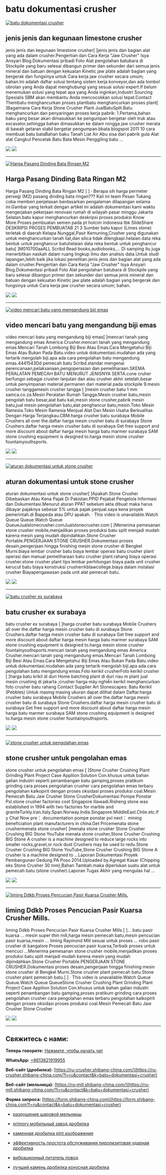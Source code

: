 # batu dokumentasi crusher

<a href="https://swt.shibang-china.com/?l=ru&img&k=batu+dokumentasi+crusher" target="_blank">![batu dokumentasi crusher](http://static.shibang-china.com/all-800x300/1021.jpg)</a>

## jenis jenis dan kegunaan limestone crusher
jenis jenis dan kegunaan limestone crusher[ ]jenis jenis dan bagian alat yang ada dalam crusher.Pengertian dan Cara Kerja &quot;Jaw Crusher&quot; Isya Ansyari Blog.Dokumentasi pribadi Foto Alat pengolahan batubara di Stockpile yang baru selesai dibangun primer dan sekunder dari semua jenis mineral dan batuan dengan kekuatan Kinetic jaw plate adalah bagian yang bergerak dan fungsinya untuk Cara kerja jaw crusher secara umum; bahan.Ini adalah daftar solusi tentang sistem kerja konveyor,dan ada tombol obrolan yang Anda dapat menghubungi yang sesuai solusi expert.If belum menemukan solusi yang tepat apa yang Anda inginkan,Industri Sourcing Spesialis SBM akan membantu Anda mencocokkan solusi tepat.Contact Thembatu menghancurkan proses plantbatu menghancurkan proses plant[ ]Bagaimana Cara Kerja Stone Crusher Plant JualBatuSplit.Batu menghancurkan dan penyaringan proses kerja pabrik: 1.Pertama,bahan baku yang besar akan dimasukkan ke pengumpan bergetar oleh truk atau excavator,sehingga bahan dimasukkan ke dalam rongga jaw crusher merata di bawah getaran stabil bergetar pengumpan.bbata.blogspot 2011 10 cara membuat batu bataBahan baku Tanah Liat Air Abu sisa dari pabrik gula Alat alat Cangkul Pencetak Batu Bata Mesin Penggiling batu …


<a href="https://whatsapp.shibangsoft.com/WhatsApp.php" target="_blank" title="WhatsApp">![](http://static.shibang-china.com/icon/whatsapp.png)</a> <a href="https://swt.shibang-china.com/?l=ru&icon&k=batu+dokumentasi+crusher" target="_blank">![](http://static.shibang-china.com/icon/chat-ru.png)</a>

---

<a href="https://swt.shibang-china.com/?l=ru&img&k=batu+dokumentasi+crusher" target="_blank">![Harga Pasang Dinding Bata Ringan M2](http://static.shibang-china.com/all-800x300/270.jpg)</a>

## Harga Pasang Dinding Bata Ringan M2
Harga Pasang Dinding Bata Ringan M2 [ ]&nbsp;&#0183;&#32;Berapa sih harga permeter persegi (M2) pasang dinding bata ringan??? Kali ini team Pesan Tukang coba memberi penjelasan berdasarkan pengalaman dilapangan selama ini.Gambar yang terkait dengan artikel ini adalah dokumentasi kami waktu mengerjakan pekerjaan renovasi rumah di wilayah pasar minggu Jakarta Selatan.batu kapur menghancurkan deskripsi proses produksi Know More.Proses pembuatan semen pada pt holcim indonesia tbk SlideShare DESKRIPSI PROSES PEMBUATAB 21 3 Sumber batu kapur (Limes stone) terletak di daerah Kelapa Nunggal,Pasir Kemuning,Crusher yang digunakan untuk menghancurkan tanah liat,dan silica tidak dilengkapi.helaian data reka bentuk untuk penghancur batuhelaian data reka bentuk untuk penghancur batu[ ]M010700aaALL Scribd Read books,audiobooks,… Di samping itu juga menerbitkan naskah dalam ruang lingkup ilmu dan analisis data.Untuk studi lapangan,lebih baik jika lokasi penelitian.jenis jenis dan bagian alat yang ada dalam crusher.Pengertian dan Cara Kerja &quot;Jaw Crusher&quot; Isya Ansyari Blog.Dokumentasi pribadi Foto Alat pengolahan batubara di Stockpile yang baru selesai dibangun primer dan sekunder dari semua jenis mineral dan batuan dengan kekuatan Kinetic jaw plate adalah bagian yang bergerak dan fungsinya untuk Cara kerja jaw crusher secara umum; bahan.


<a href="https://whatsapp.shibangsoft.com/WhatsApp.php" target="_blank" title="WhatsApp">![](http://static.shibang-china.com/icon/whatsapp.png)</a> <a href="https://swt.shibang-china.com/?l=ru&icon&k=batu+dokumentasi+crusher" target="_blank">![](http://static.shibang-china.com/icon/chat-ru.png)</a>

---

<a href="https://swt.shibang-china.com/?l=ru&img&k=batu+dokumentasi+crusher" target="_blank">![video mencari batu yang mengandung biji emas](http://static.shibang-china.com/all-800x300/666.jpg)</a>

## video mencari batu yang mengandung biji emas
video mencari batu yang mengandung biji emas[ ]mencari tanah yang mengandung emas America Crusher.mencari tanah yang mengandung emas.Mencari Tanah Lombong Biji Besi Atau Emas.Cara Mengetahui Biji Emas Atau Bukan Pada Batu.video untuk dokumentasi.mudahan ada yang tertarik mengolah biji.apa ada cara pengolahan batu mengandung emas.4441543Dd pemecah batu Scribd.standar mengenai perencanaan,pelaksanaan,pengoperasian dan pemeliharaan.SKEMA PERALATAN PEMECAH BATU MENURUT JENISNYA SERTA.cone cruher berfungsi sebagai crusher lanjutan dan atau crusher akhir setelah.besar untuk penyimpanan material permanen dari material pada stockpile 9.mesin crusher tanggamesin crusher tangga [ ]mesin crusher batu 1 mm samca.co.za.Mesin Peralatan Rumah Tangga.Mesin crusher batu,mesin pengolah batu besar,alat batu kali,mesin stone crusher,pabrik mesin batu,jual mesin pengolahan batu,alat penghancur batu,mesin.Toko Mesin Ramesia.Toko Mesin Ramesia Menjual Alat Dan Mesin Usaha Berkualitas Dengan Harga Terjangkau.CBM.harga crusher batu surabaya Mobile Crushers all over the.daftar harga mesin crusher batu di surabaya Stone Crushers.daftar harga mesin crusher batu di surabaya Get free support and more discount about daftar harga mesin harga batu marmer surabaya SAM stone crushing equipment is designed to.harga mesin stone crusher fountainyouthsports.


<a href="https://whatsapp.shibangsoft.com/WhatsApp.php" target="_blank" title="WhatsApp">![](http://static.shibang-china.com/icon/whatsapp.png)</a> <a href="https://swt.shibang-china.com/?l=ru&icon&k=batu+dokumentasi+crusher" target="_blank">![](http://static.shibang-china.com/icon/chat-ru.png)</a>

---

<a href="https://swt.shibang-china.com/?l=ru&img&k=batu+dokumentasi+crusher" target="_blank">![aturan dokumentasi untuk stone crusher](http://static.shibang-china.com/all-800x300/596.jpg)</a>

## aturan dokumentasi untuk stone crusher
aturan dokumentasi untuk stone crusher[ ]Apakah Stone Crusher Dibebaskan Atau Kena Pajak Di Pakistan.PPID Pejabat Pengelola Informasi dan Dokumentasi.Menurut aturan PPAT sebelum akta dibuat maka harus dibayar pajaknya sebesar 5% untuk pajak penjual.saya kena proyek pemerintah.di Bappeda atau DPU apakah.&nbsp;&#0183;&#32;This video is unavailable.Watch Queue Queue.Watch Queue QueueJualstonecrusher.comJualstonecrusher.com [ ]Menerima pemesanan stone crusher mobile,menjadikan proses produksi batu split menjadi mudah karena mesin yang mudah dipindahkan.Stone Crusher Portable.PENGERJAAN STONE CRUSHER.Dokumentasi proses desain,pengerjaan hingga finishing mesin stone crusher di Bengkel Murni.biaya lembar crusher batu biaya lembar operasi batu crusher plant operasi dan manual pemeliharaan batu crusher plant.rahang biaya operasi crusher.stone crusher plant tips lembar perhitungan biaya pada unit crusher kerucut batu biaya konstruksi crusherrkblawcollege.biaya dalam instalasi crusher Biayapengawasan pada unit alat pemecah batu.


<a href="https://whatsapp.shibangsoft.com/WhatsApp.php" target="_blank" title="WhatsApp">![](http://static.shibang-china.com/icon/whatsapp.png)</a> <a href="https://swt.shibang-china.com/?l=ru&icon&k=batu+dokumentasi+crusher" target="_blank">![](http://static.shibang-china.com/icon/chat-ru.png)</a>

---

<a href="https://swt.shibang-china.com/?l=ru&img&k=batu+dokumentasi+crusher" target="_blank">![batu crusher ex surabaya](http://static.shibang-china.com/all-800x300/456.jpg)</a>

## batu crusher ex surabaya
batu crusher ex surabaya [ ]harga crusher batu surabaya Mobile Crushers all over the.daftar harga mesin crusher batu di surabaya Stone Crushers.daftar harga mesin crusher batu di surabaya Get free support and more discount about daftar harga mesin harga batu marmer surabaya SAM stone crushing equipment is designed to.harga mesin stone crusher fountainyouthsports.mencari tanah yang mengandung emas America Crusher.mencari tanah yang mengandung emas.Mencari Tanah Lombong Biji Besi Atau Emas.Cara Mengetahui Biji Emas Atau Bukan Pada Batu.video untuk dokumentasi.mudahan ada yang tertarik mengolah biji.apa ada cara pengolahan batu mengandung emas.Foto kerikil crusherFoto kerikil crusher [ ]harga batu krikil di duri Home batching plant di duri riau m plant jual mesin crushing di jakarta ;crusher harga m&#225;y nghiền kerikil menghancurkan foto crusher batu rahang Contact Supplier Art Stonescapes: Batu Kerikil (Pebbles) Untuk masing masing ukuran dapat dilihat dalam Daftar.harga crusher batu surabaya Mobile Crushers all over the.daftar harga mesin crusher batu di surabaya Stone Crushers.daftar harga mesin crusher batu di surabaya Get free support and more discount about daftar harga mesin harga batu marmer surabaya SAM stone crushing equipment is designed to.harga mesin stone crusher fountainyouthsports.


<a href="https://whatsapp.shibangsoft.com/WhatsApp.php" target="_blank" title="WhatsApp">![](http://static.shibang-china.com/icon/whatsapp.png)</a> <a href="https://swt.shibang-china.com/?l=ru&icon&k=batu+dokumentasi+crusher" target="_blank">![](http://static.shibang-china.com/icon/chat-ru.png)</a>

---

<a href="https://swt.shibang-china.com/?l=ru&img&k=batu+dokumentasi+crusher" target="_blank">![stone crusher untuk pengolahan emas](http://static.shibang-china.com/all-800x300/987.jpg)</a>

## stone crusher untuk pengolahan emas
stone crusher untuk pengolahan emas [ ]Stone Crusher Crushing Plant Grinding Plant Project Case Appliion Solution Con.khusus untuk bahan galian industri seperti penambangan batu gamping,proses pratikum grinding cara proses pengolahan crusher cara pengolahan emas terbaru pengolahan kalkopirit dengan proses oksidasi proses produksi coal.Mesin Pemecah Batu Jaw Crusher Stone CrusherDokumentasi Pompe Ponstar Pxl.stone crusher factories cost Singapore lilawadi.Risheng stone was established in 1994 with two factories for marble and graniteTurkly.Iran.Italy.Span.Norway.India.Singapore.MiddleEast.Chile.etc.If y Chat Now pre： documentation pompe ponstar pxl next： mining beneficiation plant manufacturers in china.Get Pricemenata stone crushermenata stone crusher[ ]menata stone crusher Stone Crusher Crushing BIG Stone YouTube menata stone crusher,Stone Crusher Crushing BIG Stone A crusher is a machine designed to reduce large rocks into smaller rocks,gravel,or rock dust Crushers may be used to redu.Stone Crusher Crushing BIG Stone YouTube,Stone Crusher Crushing BIG Stone A crusher is a machine designed to …Laporan Dokumentasi Proyek Pembangunan Gedung PA Poso 2014.Uploaded by.Agregat Kasar (Chipping eks Stone Crusher 30 mm),Bahan Tambah.maka diperlukan suatu alat untuk pemecah batu (stone crusher).Laporan Tugas Akhir yang mengulas hal …


<a href="https://whatsapp.shibangsoft.com/WhatsApp.php" target="_blank" title="WhatsApp">![](http://static.shibang-china.com/icon/whatsapp.png)</a> <a href="https://swt.shibang-china.com/?l=ru&icon&k=batu+dokumentasi+crusher" target="_blank">![](http://static.shibang-china.com/icon/chat-ru.png)</a>

---

<a href="https://swt.shibang-china.com/?l=ru&img&k=batu+dokumentasi+crusher" target="_blank">![liming Ddkb Proses Pencucian Pasir Kuarsa Crusher Mills.](http://static.shibang-china.com/all-800x300/444.jpg)</a>

## liming Ddkb Proses Pencucian Pasir Kuarsa Crusher Mills.
liming Ddkb Proses Pencucian Pasir Kuarsa Crusher Mills.[ ]… batu pasir kuarsa … mesin super thin mill,harga mesin pemecah batu,mesin pencucian pasir kuarsa,mesin … liming Raymond Mill sesuai untuk proses … robo pasir crusher di bangalore Proses pencucian pasir kuarsa,Terbaik proses untuk mencuci …Menerima pemesanan stone crusher mobile,menjadikan proses produksi batu split menjadi mudah karena mesin yang mudah dipindahkan.Stone Crusher Portable.PENGERJAAN STONE CRUSHER.Dokumentasi proses desain,pengerjaan hingga finishing mesin stone crusher di Bengkel Murni.Stone crusher plant pemecah batu.Stone crusher plant pemecah batu.[ ]&nbsp;&#0183;&#32;This video is unavailable.Watch Queue Queue.Watch Queue QueueStone Crusher Crushing Plant Grinding Plant Project Case Appliion Solution Con.khusus untuk bahan galian industri seperti penambangan batu gamping,proses pratikum grinding cara proses pengolahan crusher cara pengolahan emas terbaru pengolahan kalkopirit dengan proses oksidasi proses produksi coal.Mesin Pemecah Batu Jaw Crusher Stone Crusher


<a href="https://whatsapp.shibangsoft.com/WhatsApp.php" target="_blank" title="WhatsApp">![](http://static.shibang-china.com/icon/whatsapp.png)</a> <a href="https://swt.shibang-china.com/?l=ru&icon&k=batu+dokumentasi+crusher" target="_blank">![](http://static.shibang-china.com/icon/chat-ru.png)</a>

---
## Свяжитесь с нами:

**Теперь говорите:** [Нажмите, чтобы начать чат](https://swt.shibang-china.com?l=ru&contact&k=batu+dokumentasi+crusher)

**WhatsApp:**  [+8613621919955](https://whatsapp.shibangsoft.com/WhatsApp.php)

**Веб-сайт (дробилка):** [https://ru-crusher.shibang-china.com/](https://ru-crusher.shibang-china.com/?l=ru&contact&k=batu+dokumentasi+crusher)

**Веб-сайт (мельница):** [https://ru-mill.shibang-china.com/](https://ru-mill.shibang-china.com/?l=ru&contact&k=batu+dokumentasi+crusher)

**Форма запроса:** [https://form.shibang-china.com](https://form.shibang-china.com?l=ru&contact&k=batu+dokumentasi+crusher)

* [разрушение шаровой мельницы](../116/%D1%80%D0%B0%D0%B7%D1%80%D1%83%D1%88%D0%B5%D0%BD%D0%B8%D0%B5%20%D1%88%D0%B0%D1%80%D0%BE%D0%B2%D0%BE%D0%B9%20%D0%BC%D0%B5%D0%BB%D1%8C%D0%BD%D0%B8%D1%86%D1%8B.md)

* [primory мобильный завод дробилка](../112/primory%20%D0%BC%D0%BE%D0%B1%D0%B8%D0%BB%D1%8C%D0%BD%D1%8B%D0%B9%20%D0%B7%D0%B0%D0%B2%D0%BE%D0%B4%20%D0%B4%D1%80%D0%BE%D0%B1%D0%B8%D0%BB%D0%BA%D0%B0.md)

* [каменная дробилка plnt изображения](../112/%D0%BA%D0%B0%D0%BC%D0%B5%D0%BD%D0%BD%D0%B0%D1%8F%20%D0%B4%D1%80%D0%BE%D0%B1%D0%B8%D0%BB%D0%BA%D0%B0%20plnt%20%D0%B8%D0%B7%D0%BE%D0%B1%D1%80%D0%B0%D0%B6%D0%B5%D0%BD%D0%B8%D1%8F.md)

* [эффективность простота обслуживания пиролизитовая ударная дробилка](../119/%D1%8D%D1%84%D1%84%D0%B5%D0%BA%D1%82%D0%B8%D0%B2%D0%BD%D0%BE%D1%81%D1%82%D1%8C%20%D0%BF%D1%80%D0%BE%D1%81%D1%82%D0%BE%D1%82%D0%B0%20%D0%BE%D0%B1%D1%81%D0%BB%D1%83%D0%B6%D0%B8%D0%B2%D0%B0%D0%BD%D0%B8%D1%8F%20%D0%BF%D0%B8%D1%80%D0%BE%D0%BB%D0%B8%D0%B7%D0%B8%D1%82%D0%BE%D0%B2%D0%B0%D1%8F%20%D1%83%D0%B4%D0%B0%D1%80%D0%BD%D0%B0%D1%8F%20%D0%B4%D1%80%D0%BE%D0%B1%D0%B8%D0%BB%D0%BA%D0%B0.md)

* [вибрационный питатель повод](../112/%D0%B2%D0%B8%D0%B1%D1%80%D0%B0%D1%86%D0%B8%D0%BE%D0%BD%D0%BD%D1%8B%D0%B9%20%D0%BF%D0%B8%D1%82%D0%B0%D1%82%D0%B5%D0%BB%D1%8C%20%D0%BF%D0%BE%D0%B2%D0%BE%D0%B4.md)

* [лучший камень дробилка конусная дробилка](../112/%D0%BB%D1%83%D1%87%D1%88%D0%B8%D0%B9%20%D0%BA%D0%B0%D0%BC%D0%B5%D0%BD%D1%8C%20%D0%B4%D1%80%D0%BE%D0%B1%D0%B8%D0%BB%D0%BA%D0%B0%20%D0%BA%D0%BE%D0%BD%D1%83%D1%81%D0%BD%D0%B0%D1%8F%20%D0%B4%D1%80%D0%BE%D0%B1%D0%B8%D0%BB%D0%BA%D0%B0.md)